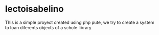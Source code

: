# lectoisabelino
This is a simple proyect created using php pute, we try to create a system to loan diferents objects of a schole library 
